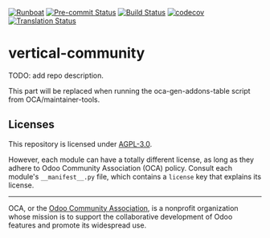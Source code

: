 
[![Runboat](https://img.shields.io/badge/runboat-Try%20me-875A7B.png)](https://runboat.odoo-community.org/builds?repo=OCA/vertical-community&target_branch=17.0)
[![Pre-commit Status](https://github.com/OCA/vertical-community/actions/workflows/pre-commit.yml/badge.svg?branch=17.0)](https://github.com/OCA/vertical-community/actions/workflows/pre-commit.yml?query=branch%3A17.0)
[![Build Status](https://github.com/OCA/vertical-community/actions/workflows/test.yml/badge.svg?branch=17.0)](https://github.com/OCA/vertical-community/actions/workflows/test.yml?query=branch%3A17.0)
[![codecov](https://codecov.io/gh/OCA/vertical-community/branch/17.0/graph/badge.svg)](https://codecov.io/gh/OCA/vertical-community)
[![Translation Status](https://translation.odoo-community.org/widgets/vertical-community-17-0/-/svg-badge.svg)](https://translation.odoo-community.org/engage/vertical-community-17-0/?utm_source=widget)

<!-- /!\ do not modify above this line -->

# vertical-community

TODO: add repo description.

<!-- /!\ do not modify below this line -->

<!-- prettier-ignore-start -->

[//]: # (addons)

This part will be replaced when running the oca-gen-addons-table script from OCA/maintainer-tools.

[//]: # (end addons)

<!-- prettier-ignore-end -->

## Licenses

This repository is licensed under [AGPL-3.0](LICENSE).

However, each module can have a totally different license, as long as they adhere to Odoo Community Association (OCA)
policy. Consult each module's `__manifest__.py` file, which contains a `license` key
that explains its license.

----
OCA, or the [Odoo Community Association](http://odoo-community.org/), is a nonprofit
organization whose mission is to support the collaborative development of Odoo features
and promote its widespread use.
